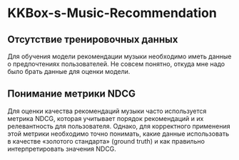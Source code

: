 # KKBox-s-Music-Recommendation

## Отсутствие тренировочных данных

Для обучения модели рекомендации музыки необходимо иметь данные о предпочтениях пользователей. Не совсем понятно, откуда мне надо было брать данные для оценки модели. 

## Понимание метрики NDCG

Для оценки качества рекомендаций музыки часто используется метрика NDCG, которая учитывает порядок рекомендаций и их релевантность для пользователя. Однако, для корректного применения этой метрики необходимо точно понимать, какие данные использовать в качестве «золотого стандарта» (ground truth) и как правильно интерпретировать значения NDCG.
